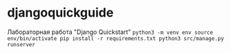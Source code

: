 # djangoquickguide
Лабораторная работа "Django Quickstart"
`python3 -m venv env
source env/bin/activate
pip install -r requirements.txt
python3 src/manage.py runserver`

